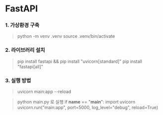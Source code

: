 # FastAPI

### 1. 가상환경 구축
> python -m venv .venv
> source .venv/bin/activate

### 2. 라이브러리 설치
> pip install fastapi && pip install "uvicorn[standard]"
> pip install "fastapi[all]"

### 3. 실행 방법
> uvicorn main:app --reload

> python main.py 로 실행
if __name__ == "__main__":
    import uvicorn
    uvicorn.run("main:app", port=5000, log_level="debug", reload=True)